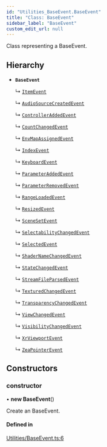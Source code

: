 ```yaml
---
id: "Utilities_BaseEvent.BaseEvent"
title: "Class: BaseEvent"
sidebar_label: "BaseEvent"
custom_edit_url: null
---
```




Class representing a BaseEvent.

## Hierarchy

- **`BaseEvent`**

  ↳ [`ItemEvent`](../SceneTree/Parameters/SceneTree_Parameters_ItemSetParameter.ItemEvent)

  ↳ [`AudioSourceCreatedEvent`](Events/Utilities_Events_AudioSourceCreatedEvent.AudioSourceCreatedEvent)

  ↳ [`ControllerAddedEvent`](Events/Utilities_Events_ControllerAddedEvent.ControllerAddedEvent)

  ↳ [`CountChangedEvent`](Events/Utilities_Events_CountChangedEvent.CountChangedEvent)

  ↳ [`EnvMapAssignedEvent`](Events/Utilities_Events_EnvMapAssignedEvent.EnvMapAssignedEvent)

  ↳ [`IndexEvent`](Events/Utilities_Events_IndexEvent.IndexEvent)

  ↳ [`KeyboardEvent`](Events/Utilities_Events_KeyboardEvent.KeyboardEvent)

  ↳ [`ParameterAddedEvent`](Events/Utilities_Events_ParameterAddedEvent.ParameterAddedEvent)

  ↳ [`ParameterRemovedEvent`](Events/Utilities_Events_ParameterRemovedEvent.ParameterRemovedEvent)

  ↳ [`RangeLoadedEvent`](Events/Utilities_Events_RangeLoadedEvent.RangeLoadedEvent)

  ↳ [`ResizedEvent`](Events/Utilities_Events_ResizedEvent.ResizedEvent)

  ↳ [`SceneSetEvent`](Events/Utilities_Events_SceneSetEvent.SceneSetEvent)

  ↳ [`SelectabilityChangedEvent`](Events/Utilities_Events_SelectabilityChangedEvent.SelectabilityChangedEvent)

  ↳ [`SelectedEvent`](Events/Utilities_Events_SelectedEvent.SelectedEvent)

  ↳ [`ShaderNameChangedEvent`](Events/Utilities_Events_ShaderNameChangedEvent.ShaderNameChangedEvent)

  ↳ [`StateChangedEvent`](Events/Utilities_Events_StateChangedEvent.StateChangedEvent)

  ↳ [`StreamFileParsedEvent`](Events/Utilities_Events_StreamFileParsedEvent.StreamFileParsedEvent)

  ↳ [`TexturedChangedEvent`](Events/Utilities_Events_TexturedChangedEvent.TexturedChangedEvent)

  ↳ [`TransparencyChangedEvent`](Events/Utilities_Events_TransparencyChangedEvent.TransparencyChangedEvent)

  ↳ [`ViewChangedEvent`](Events/Utilities_Events_ViewChangedEvent.ViewChangedEvent)

  ↳ [`VisibilityChangedEvent`](Events/Utilities_Events_VisibilityChangedEvent.VisibilityChangedEvent)

  ↳ [`XrViewportEvent`](Events/Utilities_Events_XrViewportEvent.XrViewportEvent)

  ↳ [`ZeaPointerEvent`](Events/Utilities_Events_ZeaPointerEvent.ZeaPointerEvent)

## Constructors

### constructor

• **new BaseEvent**()

Create an BaseEvent.

#### Defined in

[Utilities/BaseEvent.ts:6](https://github.com/ZeaInc/zea-engine/blob/434f018d2/src/Utilities/BaseEvent.ts#L6)

